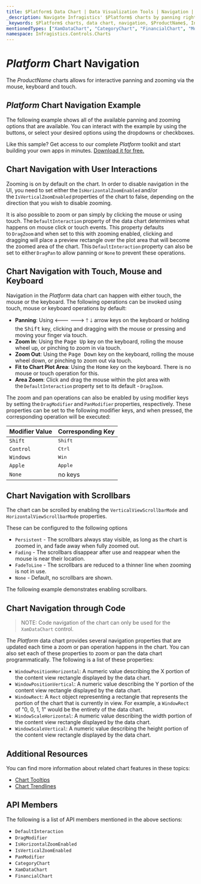 ```yaml
---
title: $Platform$ Data Chart | Data Visualization Tools | Navigation | Infragistics
_description: Navigate Infragistics' $Platform$ charts by panning right and left and zooming horizontally and vertically using mouse or touch. Learn about $ProductName$ graph navigation capabilities!
_keywords: $Platform$ charts, data chart, navigation, $ProductName$, Infragistics
mentionedTypes: ["XamDataChart", "CategoryChart", "FinancialChart", "ModifierKeys"]
namespace: Infragistics.Controls.Charts
---
```

# $Platform$ Chart Navigation

The $ProductName$ charts allows for interactive panning and zooming via the mouse, keyboard and touch.

## $Platform$ Chart Navigation Example

The following example shows all of the available panning and zooming options that are available. You can interact with the example by using the buttons, or select your desired options using the dropdowns or checkboxes.

<code-view style="height: 600px"
           data-demos-base-url="{environment:dvDemosBaseUrl}"
           iframe-src="{environment:dvDemosBaseUrl}/charts/data-chart-chart-navigation"
           alt="$Platform$ Navigation Example"
           github-src="charts/data-chart/chart-navigation">
</code-view>

<div class="divider--half"></div>

Like this sample? Get access to our complete $Platform$ toolkit and start building your own apps in minutes. <a href="{environment:infragisticsBaseUrl}/products/$ProductSpinal$/download">Download it for free.</a>

## Chart Navigation with User Interactions

Zooming is on by default on the chart. In order to disable navigation in the UI, you need to set either the `IsHorizontalZoomEnabled` and/or the `IsVerticalZoomEnabled` properties of the chart to false, depending on the direction that you wish to disable zooming.

It is also possible to zoom or pan simply by clicking the mouse or using touch. The `DefaultInteraction` property of the data chart determines what happens on mouse click or touch events. This property defaults to `DragZoom` and when set to this with zooming enabled, clicking and dragging will place a preview rectangle over the plot area that will become the zoomed area of the chart. This `DefaultInteraction` property can also be set to either `DragPan` to allow panning or `None` to prevent these operations.

## Chart Navigation with Touch, Mouse and Keyboard

Navigation in the $Platform$ data chart can happen with either touch, the mouse or the keyboard. The following operations can be invoked using touch, mouse or keyboard operations by default:

- **Panning**: Using <kbd>🡐</kbd> <kbd>🡒</kbd> <kbd>🡑</kbd> <kbd>🡓</kbd> arrow keys on the keyboard or holding the <kbd>Shift</kbd> key, clicking and dragging with the mouse or pressing and moving your finger via touch.
- **Zoom In**: Using the <kbd>Page Up</kbd> key on the keyboard, rolling the mouse wheel up, or pinching to zoom in via touch.
- **Zoom Out**: Using the <kbd>Page Down</kbd> key on the keyboard, rolling the mouse wheel down, or pinching to zoom out via touch.
- **Fit to Chart Plot Area**: Using the <kbd>Home</kbd> key on the keyboard. There is no mouse or touch operation for this.
- **Area Zoom**: Click and drag the mouse within the plot area with the `DefaultInteraction` property set to its default - `DragZoom`.

The zoom and pan operations can also be enabled by using modifier keys by setting the `DragModifier` and `PanModifier` properties, respectively. These properties can be set to the following modifier keys, and when pressed, the corresponding operation will be executed:

Modifier Value | Corresponding Key
---------------|------------------
`Shift`        | <kbd>Shift</kbd>
`Control`      | <kbd>Ctrl</kbd>
`Windows`      | <kbd>Win</kbd>
`Apple`        | <kbd>Apple</kbd>
`None`         | no keys

## Chart Navigation with Scrollbars

The chart can be scrolled by enabling the `VerticalViewScrollbarMode` and `HorizontalViewScrollbarMode` properties. 

These can be configured to the following options

- `Persistent` - The scrollbars always stay visible, as long as the chart is zoomed in, and fade away when fully zoomed out. 
- `Fading` - The scrollbars disappear after use and reappear when the mouse is near their location.
- `FadeToLine` - The scrollbars are reduced to a thinner line when zooming is not in use.
- `None` - Default, no scrollbars are shown.

The following example demonstrates enabling scrollbars.

<code-view style="height: 600px"
           data-demos-base-url="{environment:dvDemosBaseUrl}"
           iframe-src="{environment:dvDemosBaseUrl}/charts/data-chart-chart-scrollbars"
           alt="$Platform$ Navigation Example"
           github-src="charts/data-chart/chart-scrollbars">
</code-view>

<div class="divider--half"></div>

## Chart Navigation through Code

> NOTE: Code navigation of the chart can only be used for the `XamDataChart` control.

The $Platform$ data chart provides several navigation properties that are updated each time a zoom or pan operation happens in the chart. You can also set each of these properties to zoom or pan the data chart programmatically. The following is a list of these properties:

- `WindowPositionHorizontal`: A numeric value describing the X portion of the content view rectangle displayed by the data chart.
- `WindowPositionVertical`: A numeric value describing the Y portion of the content view rectangle displayed by the data chart.
- `WindowRect`: A `Rect` object representing a rectangle that represents the portion of the chart that is currently in view. For example, a `WindowRect` of "0, 0, 1, 1" would be the entirety of the data chart.
- `WindowScaleHorizontal`: A numeric value describing the width portion of the content view rectangle displayed by the data chart.
- `WindowScaleVertical`: A numeric value describing the height portion of the content view rectangle displayed by the data chart.

## Additional Resources

You can find more information about related chart features in these topics:

- [Chart Tooltips](chart-tooltips.md)
- [Chart Trendlines](chart-trendlines.md)

## API Members

The following is a list of API members mentioned in the above sections:

- `DefaultInteraction`
- `DragModifier`
- `IsHorizontalZoomEnabled`
- `IsVerticalZoomEnabled`
- `PanModifier`
- `CategoryChart`
- `XamDataChart`
- `FinancialChart`
